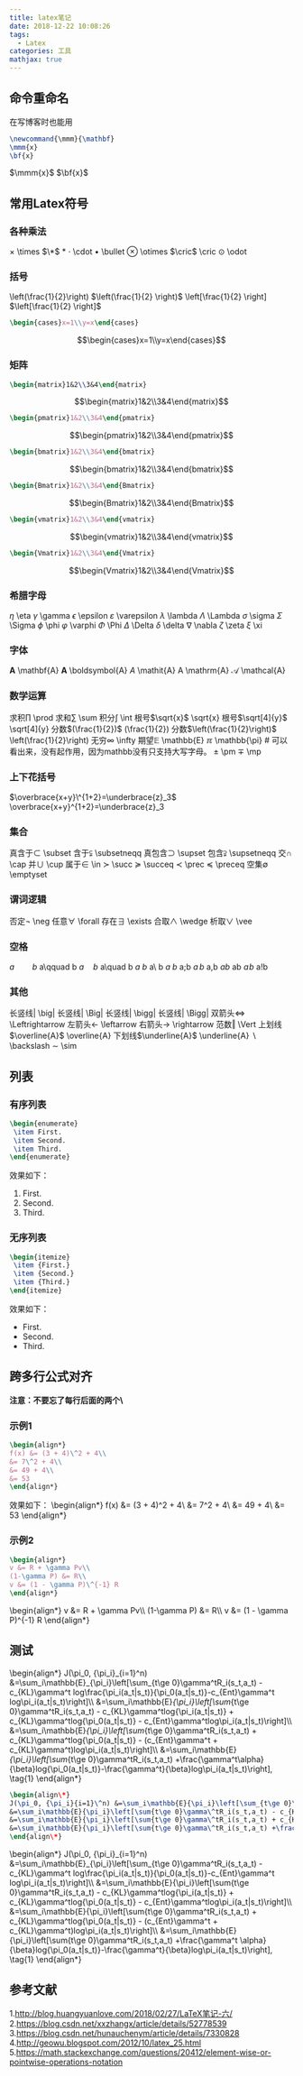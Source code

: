 ```yaml
---
title: latex笔记
date: 2018-12-22 10:08:26
tags: 
  - Latex
categories: 工具
mathjax: true
---
```


## 命令重命名
在写博客时也能用
``` Latex
\newcommand{\mmm}{\mathbf}
\mmm{x}
\bf{x}
```
$\newcommand{\mmm}{\mathbf}$
$\mmm{x}$
$\bf{x}$

## 常用Latex符号
### 各种乘法
$\times$ \times
$\*$ *
$\cdot$ \cdot
$\bullet$ \bullet
$\otimes$ \otimes
$\cric$ \cric
$\odot$ \odot

### 括号
\left(\frac{1}{2}\right)    $\left(\frac{1}{2} \right)$
\left[\frac{1}{2} \right]    $\left[\frac{1}{2} \right]$
``` Latex
\begin{cases}x=1\\y=x\end{cases}    
```
$$\begin{cases}x=1\\y=x\end{cases}$$

### 矩阵
``` Latex
\begin{matrix}1&2\\3&4\end{matrix}
```
$$\begin{matrix}1&2\\3&4\end{matrix}$$
``` Latex
\begin{pmatrix}1&2\\3&4\end{pmatrix}
```
$$\begin{pmatrix}1&2\\3&4\end{pmatrix}$$
``` Latex
\begin{bmatrix}1&2\\3&4\end{bmatrix}
```
$$\begin{bmatrix}1&2\\3&4\end{bmatrix}$$
``` Latex
\begin{Bmatrix}1&2\\3&4\end{Bmatrix}
```
$$\begin{Bmatrix}1&2\\3&4\end{Bmatrix}$$
``` Latex
\begin{vmatrix}1&2\\3&4\end{vmatrix}
```
$$\begin{vmatrix}1&2\\3&4\end{vmatrix}$$
``` Latex
\begin{Vmatrix}1&2\\3&4\end{Vmatrix}
```
$$\begin{Vmatrix}1&2\\3&4\end{Vmatrix}$$

### 希腊字母
$\eta$ \eta
$\gamma$ \gamma
$\epsilon$ \epsilon
$\varepsilon$ \varepsilon
$\lambda$ \lambda
$\Lambda$ \Lambda
$\sigma$ \sigma
$\Sigma$ \Sigma
$\phi$ \phi
$\varphi$ \varphi
$\Phi$ \Phi
$\Delta$ \Delta
$\delta$ \delta
$\nabla$ \nabla
$\zeta$ \zeta
$\xi$ \xi

### 字体
$\mathbf{A}$ \mathbf{A}
$\boldsymbol{A}$ \boldsymbol{A}
$\mathit{A}$ \mathit{A}
$\mathrm{A}$ \mathrm{A}
$\mathcal{A}$ \mathcal{A}

### 数学运算
求积$\prod$ \prod
求和$\sum$ \sum
积分$\int$ \int
根号$\sqrt{x}$ \sqrt{x}
根号$\sqrt[4]{y}$ \sqrt[4]{y}
分数$(\frac{1}{2})$ (\frac{1}{2})
分数$\left(\frac{1}{2}\right)$ \left(\frac{1}{2}\right)
无穷$\infty$ \infty
期望$\mathbb{E}$ \mathbb{E}
$\mathbb{\pi}$ \mathbb{\pi} # 可以看出来，没有起作用，因为mathbb没有只支持大写字母。
$\pm$ \pm
$\mp$ \mp

### 上下花括号
$\overbrace{x+y}\^{1+2}=\underbrace{z}_3$ \overbrace{x+y}\^{1+2}=\underbrace{z}_3

### 集合
真含于$\subset$ \subset
含于$\subsetneqq$ \subsetneqq
真包含$\supset$ \supset
包含$\supsetneqq$ \supsetneqq
交$\cap$ \cap
并$\cup$ \cup
属于$\in$ \in
$\succ$ \succ
$\succeq$ \succeq
$\prec$ \prec
$\preceq$ \preceq
空集$\emptyset$ \emptyset

### 谓词逻辑
否定$\neg$ \neg
任意$\forall$ \forall
存在$\exists$ \exists
合取$\wedge$ \wedge
析取$\vee$ \vee

### 空格
$a\qquad b$ a\qquad b
$a\quad b$ a\quad b
$a\ b$ a\ b
$a\;b$ a\;b
$a\,b$ a\,b
$ab$ ab
$a\!b$ a\!b

### 其他
长竖线$\big|$ \big|
长竖线$\Big|$ \Big|
长竖线$\bigg|$ \bigg|
长竖线$\Bigg|$ \Bigg|
双箭头$\Leftrightarrow$ \Leftrightarrow
左箭头$\leftarrow$ \leftarrow 
右箭头$\rightarrow$ \rightarrow 
范数$\Vert$ \Vert
上划线$\overline{A}$ \overline{A}
下划线$\underline{A}$ \underline{A}
$\backslash$ \backslash
$\sim$ \sim

## 列表
### 有序列表
``` Latex
\begin{enumerate}
 \item First.
 \item Second.
 \item Third.
\end{enumerate}
```
效果如下：
1. First.
2. Second.
3. Third.

### 无序列表
``` Latex
\begin{itemize}
 \item {First.}
 \item {Second.}
 \item {Third.}
\end{itemize}
```
效果如下：
+ First.
+ Second.
+ Third.

## 跨多行公式对齐
**注意：不要忘了每行后面的两个\\**
### 示例1
``` Latex
\begin{align*}
f(x) &= (3 + 4)\^2 + 4\\
&= 7\^2 + 4\\
&= 49 + 4\\
&= 53
\end{align*}
```
效果如下：
\begin{align\*}
f(x) &= (3 + 4)\^2 + 4\\
&= 7\^2 + 4\\
&= 49 + 4\\
&= 53
\end{align\*}
### 示例2
``` Latex
\begin{align*}
v &= R + \gamma Pv\\
(1-\gamma P) &= R\\
v &= (1 - \gamma P)\^{-1} R
\end{align*}
```
\begin{align\*}
v &= R + \gamma Pv\\\\
(1-\gamma P) &= R\\\\
v &= (1 - \gamma P)\^{-1} R
\end{align\*}

## 测试
\begin{align\*}
J(\pi_0, \{\pi_i\}\_{i=1}\^n) &=\sum_i\mathbb{E}\_{\pi_i}\left[\sum_{t\ge 0}\gamma\^tR_i(s_t,a_t) -c_{KL}\gamma\^t log\frac{\pi_i(a_t|s_t)}{\pi_0(a_t|s_t)}-c_{Ent}\gamma\^t log\pi_i(a_t|s_t)\right]\\\\
&=\sum_i\mathbb{E}_{\pi_i}\left[\sum_{t\ge 0}\gamma\^tR_i(s_t,a_t) - c_{KL}\gamma\^tlog{\pi_i(a_t|s_t)} + c_{KL}\gamma\^tlog{\pi_0(a_t|s_t)} - c_{Ent}\gamma\^tlog\pi_i(a_t|s_t)\right]\\\\
&=\sum_i\mathbb{E}_{\pi_i}\left[\sum_{t\ge 0}\gamma\^tR_i(s_t,a_t) + c_{KL}\gamma\^tlog{\pi_0(a_t|s_t)} - (c_{Ent}\gamma\^t + c_{KL}\gamma\^t)log\pi_i(a_t|s_t)\right]\\\\
&=\sum_i\mathbb{E}_{\pi_i}\left[\sum_{t\ge 0}\gamma\^tR_i(s_t,a_t) +\frac{\gamma\^t\alpha}{\beta}log{\pi_0(a_t|s_t)}-\frac{\gamma\^t}{\beta}log\pi_i(a_t|s_t)\right], \tag{1}
\end{align\*}

``` latex
\begin{align\*}
J(\pi_0, {\pi_i}{i=1}\^n) &=\sum_i\mathbb{E}{\pi_i}\left[\sum_{t\ge 0}\gamma\^tR_i(s_t,a_t) -c_{KL}\gammatlog\frac{\pi_i(a_t|s_t)}{\pi_0(a_t|s_t)}-c_{Ent}\gammatlog\pi_i(a_t|s_t)\right]\\
&=\sum_i\mathbb{E}{\pi_i}\left[\sum{t\ge 0}\gamma\^tR_i(s_t,a_t) - c_{KL}\gamma\^tlog{\pi_i(a_t|s_t)} + c_{KL}\gamma\^tlog{\pi_0(a_t|s_t)} - c_{Ent}\gamma\^tlog\pi_i(a_t|s_t)\right]\\
&=\sum_i\mathbb{E}{\pi_i}\left[\sum{t\ge 0}\gamma\^tR_i(s_t,a_t) + c_{KL}\gamma\^tlog{\pi_0(a_t|s_t)} - (c_{Ent}\gamma\^t + c_{KL}\gamma\^t)log\pi_i(a_t|s_t)\right]\\
&=\sum_i\mathbb{E}{\pi_i}\left[\sum{t\ge 0}\gamma\^tR_i(s_t,a_t) +\frac{\gammat\alpha}{\beta}log{\pi_0(a_t|s_t)}-\frac{\gammat}{\beta}log\pi_i(a_t|s_t)\right], \tag{1}
\end{align\*}
```
\begin{align\*}
J(\pi_0, \{\pi_i\}\_{i=1}\^n) &=\sum_i\mathbb{E}\_{\pi_i}\left[\sum_{t\ge 0}\gamma\^tR_i(s_t,a_t) -c_{KL}\gamma\^t log\frac{\pi_i(a_t|s_t)}{\pi_0(a_t|s_t)}-c_{Ent}\gamma\^t log\pi_i(a_t|s_t)\right]\\\\
&=\sum_i\mathbb{E}{\pi_i}\left[\sum{t\ge 0}\gamma\^tR_i(s_t,a_t) - c_{KL}\gamma\^tlog{\pi_i(a_t|s_t)} + c_{KL}\gamma\^tlog{\pi_0(a_t|s_t)} - c_{Ent}\gamma\^tlog\pi_i(a_t|s_t)\right]\\\\
&=\sum_i\mathbb{E}{\pi_i}\left[\sum{t\ge 0}\gamma\^tR_i(s_t,a_t) + c_{KL}\gamma\^tlog{\pi_0(a_t|s_t)} - (c_{Ent}\gamma\^t + c_{KL}\gamma\^t)log\pi_i(a_t|s_t)\right]\\\\
&=\sum_i\mathbb{E}{\pi_i}\left[\sum{t\ge 0}\gamma\^tR_i(s_t,a_t) +\frac{\gamma\^t \alpha}{\beta}log{\pi_0(a_t|s_t)}-\frac{\gamma\^t}{\beta}log\pi_i(a_t|s_t)\right], \tag{1}
\end{align\*}

## 参考文献
1.http://blog.huangyuanlove.com/2018/02/27/LaTeX笔记-六/
2.https://blog.csdn.net/xxzhangx/article/details/52778539
3.https://blog.csdn.net/hunauchenym/article/details/7330828
4.http://geowu.blogspot.com/2012/10/latex_25.html
5.https://math.stackexchange.com/questions/20412/element-wise-or-pointwise-operations-notation
